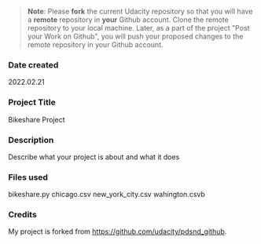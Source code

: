 >**Note**: Please **fork** the current Udacity repository so that you will have a **remote** repository in **your** Github account. Clone the remote repository to your local machine. Later, as a part of the project "Post your Work on Github", you will push your proposed changes to the remote repository in your Github account.

### Date created
2022.02.21

### Project Title
Bikeshare Project

### Description
Describe what your project is about and what it does

### Files used
bikeshare.py
chicago.csv
new_york_city.csv
wahington.csvb

### Credits
My project is forked from https://github.com/udacity/pdsnd_github.

